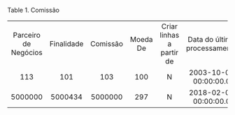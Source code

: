 <div id="d159215e1" class="table">

<div class="table-title">

Table 1. Comissão

</div>

<div class="table-contents">

|                      |            |          |          |                          |                              |                 |                 |                    |                 |                 |                 |
| :------------------: | :--------: | :------: | :------: | :----------------------: | :--------------------------: | :-------------: | :-------------: | :----------------: | :-------------: | :-------------: | :-------------: |
| Parceiro de Negócios | Finalidade | Comissão | Moeda De | Criar linhas a partir de | Data do último processamento |    Descrição    | Base de Cálculo | Tipo de Freqüência | Listar Detalhes |      Nome       | Processar Agora |
|         113          |    101     |   103    |   100    |            N             |    2003-10-01 00:00:00.0     | 1% on all sales |        I        |         Q          |      true       | Base Commission |      false      |
|       5000000        |  5000434   | 5000000  |   297    |            N             |    2018-02-01 00:00:00.0     |                 |        R        |         M          |      true       |    Ronaldoo     |      false      |

</div>

</div>
